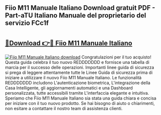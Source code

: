 ## Fiio M11 Manuale Italiano Download gratuit PDF - Part-aTU Italiano Manuale del proprietario del servizio FCc1f

# <h2><a href="http://dfg6kj.blite.top/?on=Fiio+M11+Manuale+Italiano">🔗Download 👉🔴 Fiio M11 Manuale Italiano</a></h2>

[![Fiio M11 Manuale Italiano download](https://i.imgur.com/lujVjoI.png)](http://dfg6kj.blite.top/?on=Fiio+M11+Manuale+Italiano)
Congratulazioni per il tuo acquisto! Questa guida celebra il tuo nuovo REDDDDDDD e fornisce una tabella di marcia per il successo delle operazioni. Importanti linee guida di sicurezza si prega di leggere attentamente tutte le Linee Guida di sicurezza prima di iniziare a utilizzare il nuovo Fiio M11 Manuale Italiano. Le funzionalità REDDDDDDD includono L'autenticazione biometrica, L'integrazione della Casa Intelligente, gli aggiornamenti automatici e una Dashboard personalizzata, tutte accessibili tramite L'interfaccia elegante e intuitiva. Speriamo che Fiio M11 Manuale Italiano sia stata una guida chiara e concisa per iniziare con il tuo nuovo prodotto. Se hai bisogno di aiuto o chiarimenti, non esitare a contattare il nostro team di assistenza clienti.
